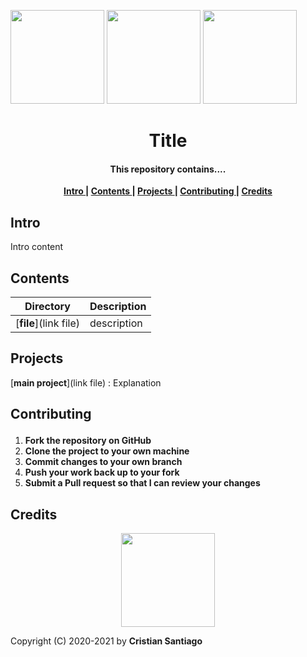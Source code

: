 <p align = 'justify' > 
  <img src="https://user-images.githubusercontent.com/75224625/114810660-ef3d1880-9d82-11eb-8729-235e323b8c6d.png" width = 150> 
  <img src="https://user-images.githubusercontent.com/75224625/114810809-3deab280-9d83-11eb-9aa0-a5e42fcb696c.png" width = 150>  
  <img src="https://user-images.githubusercontent.com/75224625/114810886-61156200-9d83-11eb-8ad2-cb44d9b84d23.png " width = 150>
</p>


<h1 align='center'> Title</h1>

<h4 align='center'>This repository contains.... </h4>


<p align= 'center'> 
  <b>
    <a href ='#intro' > Intro </a>|
    <a href ='#contents' > Contents </a>|
    <a href ='#project' > Projects </a>|
    <a href ='#contribute'>Contributing </a>|
    <a href ='#credits' > Credits </a>
  </b>
</p>

<h2>
  <a name="intro">Intro </a> 
</h2>

<p>
  Intro content
</p>


<h2>
  <a name="contents">Contents </a> 
</h2>


Directory | Description
----------|-------------------------------------------
[**file**](link file)    | description
<h2>
  <a name="project">Projects </a> 
</h2>

[**main project**](link file) : Explanation
<h2>

  <a name="contribute">Contributing </a> 
</h2>


1. **Fork the repository on GitHub**
2. **Clone the project to your own machine**
3. **Commit changes to your own branch**
4. **Push your work back up to your fork**
5. **Submit a Pull request so that I can review your changes**

<h2>
  <a name="credits">Credits </a> 
</h2>
<p align='center'> <img src="" width = 150> </p>


Copyright (C) 2020-2021 by **Cristian Santiago** 

